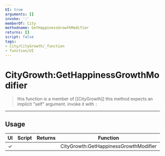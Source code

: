 ```yaml
---
UI: true
arguments: []
invoke: ':'
memberOf: City
methodname: GetHappinessGrowthModifier
returns: []
script: false
tags:
- City/CityGrowth/_function
- function/UI
---
```

# CityGrowth:GetHappinessGrowthModifier
> this function is a member of [[CityGrowth]]
> this method expects an implicit "self" argument. invoke it with `:`
-----
## Usage
|  UI | Script | Returns | Function | Arguments |
|:---:|:------:|-------:|:--------:|:---------|
|✓| ||CityGrowth:GetHappinessGrowthModifier||
